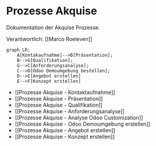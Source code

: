 # Prozesse Akquise
Dokumentation der Akquise Prozesse.

Verantwortlich: [[Marco Roeleven]]

```mermaid
graph LR;
    A[Kontakaufnahme]-->B[Präsentation];
    B-->G[Qualifikation];
    G-->C[Anforderungsanalyse];
    C-->D[Odoo Demoumgebung bestellen];
    D-->E[Angebot erstellen]
	E-->F[Konzept erstellen]
```

* [[Prozesse Akquise - Kontaktaufnahme]]
* [[Prozesse Akquise - Präsentation]]
* [[Prozesse Akquise - Qualifikation]]
* [[Prozesse Akquise - Anforderungsanalyse]]
* [[Prozesse Akquise - Analyse Odoo Customization]]
* [[Prozesse Akquise - Odoo Demoumgebung erstellen]]
* [[Prozesse Akquise - Angebot erstellen]]
* [[Prozesse Akquise - Konzept erstellen]]